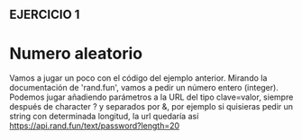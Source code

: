 ## EJERCICIO 1

# Numero aleatorio

Vamos a jugar un poco con el código del ejemplo anterior. Mirando la documentación de 'rand.fun', vamos a pedir un número entero (integer).
Podemos jugar añadiendo parámetros a la URL del tipo clave=valor, siempre después de character ? y separados por &, por ejemplo si quisieras pedir un string con determinada longitud, la url quedaría así https://api.rand.fun/text/password?length=20